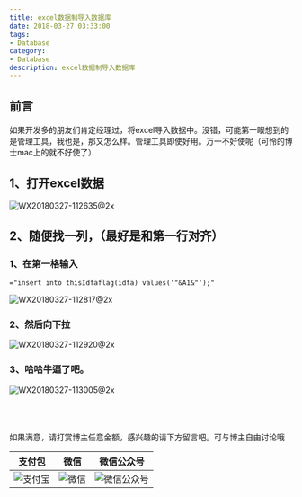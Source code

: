 ```yaml
---
title: excel数据制导入数据库
date: 2018-03-27 03:33:00
tags: 
- Database
category: 
- Database
description: excel数据制导入数据库
---
```

<!-- image url 
https://raw.githubusercontent.com/HealerJean123/HealerJean123.github.io/master/blogImages
　　首行缩进
<font color="red">  </font>
-->

## 前言

如果开发多的朋友们肯定经理过，将excel导入数据中。没错，可能第一眼想到的是管理工具，我也是，那又怎么样。管理工具即使好用。万一不好使呢（可怜的博士mac上的就不好使了）

## 1、打开excel数据

![WX20180327-112635@2x](https://raw.githubusercontent.com/HealerJean123/HealerJean123.github.io/master/blogImages/WX20180327-112635@2x.png)


## 2、随便找一列，（最好是和第一行对齐）


### 1、在第一格输入


```
="insert into thisIdfaflag(idfa) values('"&A1&"');"
```

![WX20180327-112817@2x](https://raw.githubusercontent.com/HealerJean123/HealerJean123.github.io/master/blogImages/WX20180327-112817@2x.png)

### 2、然后向下拉

![WX20180327-112920@2x](https://raw.githubusercontent.com/HealerJean123/HealerJean123.github.io/master/blogImages/WX20180327-112920@2x.png)


### 3、哈哈牛逼了吧。
![WX20180327-113005@2x](https://raw.githubusercontent.com/HealerJean123/HealerJean123.github.io/master/blogImages/WX20180327-113005@2x.png)


<br/><br/><br/>
如果满意，请打赏博主任意金额，感兴趣的请下方留言吧。可与博主自由讨论哦

|支付包 | 微信|微信公众号|
|:-------:|:-------:|:------:|
|![支付宝](https://raw.githubusercontent.com/HealerJean123/HealerJean123.github.io/master/assets/img/tctip/alpay.jpg) | ![微信](https://raw.githubusercontent.com/HealerJean123/HealerJean123.github.io/master/assets/img/tctip/weixin.jpg)|![微信公众号](https://raw.githubusercontent.com/HealerJean123/HealerJean123.github.io/master/assets/img/my/qrcode_for_gh_a23c07a2da9e_258.jpg)|




<!-- Gitalk 评论 start  -->

<link rel="stylesheet" href="https://unpkg.com/gitalk/dist/gitalk.css">
<script src="https://unpkg.com/gitalk@latest/dist/gitalk.min.js"></script> 
<div id="gitalk-container"></div>    
 <script type="text/javascript">
    var gitalk = new Gitalk({
		clientID: `1d164cd85549874d0e3a`,
		clientSecret: `527c3d223d1e6608953e835b547061037d140355`,
		repo: `HealerJean123.github.io`,
		owner: 'HealerJean123',
		admin: ['HealerJean123'],
		id: 'v18lWql5eBvYGWTZ',
    });
    gitalk.render('gitalk-container');
</script> 

<!-- Gitalk end -->


